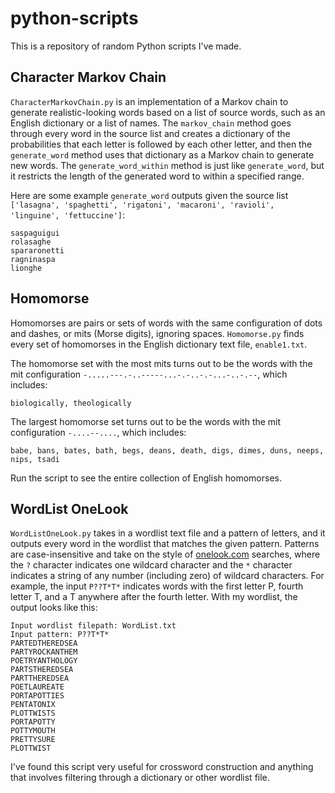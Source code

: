 # python-scripts

This is a repository of random Python scripts I've made.

## Character Markov Chain

`CharacterMarkovChain.py` is an implementation of a Markov chain to generate realistic-looking words based
on a list of source words, such as an English dictionary or a list of names. The `markov_chain` method goes through
every word in the source list and creates a dictionary of the probabilities that each letter is followed by each other
letter, and then the `generate_word` method uses that dictionary as a Markov chain to generate new words. The
`generate_word_within` method is just like `generate_word`, but it restricts the length of the generated word to
within a specified range.

Here are some example `generate_word` outputs given the source list `['lasagna', 'spaghetti', 'rigatoni', 'macaroni',
'ravioli', 'linguine', 'fettuccine']`:
```
saspaguigui
rolasaghe
spararonetti
ragninaspa
lionghe
```

## Homomorse

Homomorses are pairs or sets of words with the same configuration of dots and dashes, or mits (Morse digits), ignoring
spaces. `Homomorse.py` finds every set of homomorses in the English dictionary text file, `enable1.txt`.

The homomorse set with the most mits turns out to be the words with the mit configuration
`-.....---.-..-----...-.-..-.-...-..-.--`, which includes:

`biologically, theologically`

The largest homomorse set turns out to be the words with the mit configuration `-....--....`, which includes:

`babe, bans, bates, bath, begs, deans, death, digs, dimes, duns, neeps, nips, tsadi`

Run the script to see the entire collection of English homomorses.

## WordList OneLook

`WordListOneLook.py` takes in a wordlist text file and a pattern of letters, and it outputs every word in the wordlist
that matches the given pattern. Patterns are case-insensitive and take on the style of [onelook.com](onelook.com)
searches, where the `?` character indicates one wildcard character and the `*` character indicates a string of any
number (including zero) of wildcard characters. For example, the input `P??T*T*` indicates words with the first letter
P, fourth letter T, and a T anywhere after the fourth letter. With my wordlist, the output looks like this:
```
Input wordlist filepath: WordList.txt
Input pattern: P??T*T*
PARTEDTHEREDSEA
PARTYROCKANTHEM
POETRYANTHOLOGY
PARTSTHEREDSEA
PARTTHEREDSEA
POETLAUREATE
PORTAPOTTIES
PENTATONIX
PLOTTWISTS
PORTAPOTTY
POTTYMOUTH
PRETTYSURE
PLOTTWIST
```
I've found this script very useful for crossword construction and anything that involves filtering through a dictionary
or other wordlist file.

